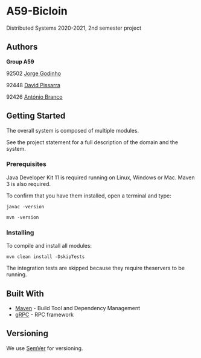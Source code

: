 # A59-Bicloin

Distributed Systems 2020-2021, 2nd semester project


## Authors

**Group A59**

92502 [Jorge Godinho](jorge.godinho@tecnico.ulisboa.pt)

92448 [David Pissarra](david.pissarra@tecnico.ulisboa.pt)

92426 [António Branco](pedro.paredes.branco@tecnico.ulisboa.pt)

## Getting Started

The overall system is composed of multiple modules.

See the project statement for a full description of the domain and the system.

### Prerequisites

Java Developer Kit 11 is required running on Linux, Windows or Mac.
Maven 3 is also required.

To confirm that you have them installed, open a terminal and type:

```
javac -version

mvn -version
```

### Installing

To compile and install all modules:

```
mvn clean install -DskipTests
```

The integration tests are skipped because they require theservers to be running.


## Built With

* [Maven](https://maven.apache.org/) - Build Tool and Dependency Management
* [gRPC](https://grpc.io/) - RPC framework


## Versioning

We use [SemVer](http://semver.org/) for versioning. 
